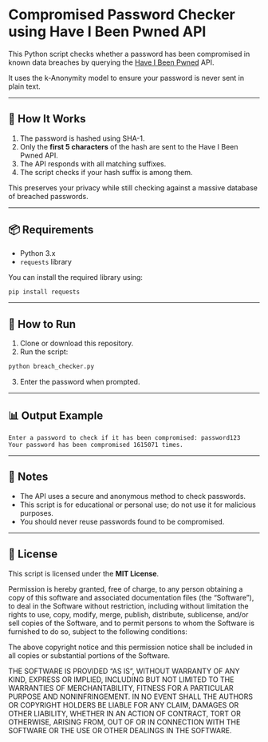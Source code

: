 
# Compromised Password Checker using Have I Been Pwned API

This Python script checks whether a password has been compromised in known data breaches by querying the [Have I Been Pwned](https://haveibeenpwned.com/API/v3#PwnedPasswords) API.

It uses the k-Anonymity model to ensure your password is never sent in plain text.

---

## 🔐 How It Works

1. The password is hashed using SHA-1.
2. Only the **first 5 characters** of the hash are sent to the Have I Been Pwned API.
3. The API responds with all matching suffixes.
4. The script checks if your hash suffix is among them.

This preserves your privacy while still checking against a massive database of breached passwords.

---

## 📦 Requirements

- Python 3.x
- `requests` library

You can install the required library using:

```bash
pip install requests
```

---

## 🚀 How to Run

1. Clone or download this repository.
2. Run the script:

```bash
python breach_checker.py
```

3. Enter the password when prompted.

---

## 📊 Output Example

```
Enter a password to check if it has been compromised: password123
Your password has been compromised 1615071 times.
```

---

## 📌 Notes

- The API uses a secure and anonymous method to check passwords.
- This script is for educational or personal use; do not use it for malicious purposes.
- You should never reuse passwords found to be compromised.

---

## 📝 License

This script is licensed under the **MIT License**.

Permission is hereby granted, free of charge, to any person obtaining a copy
of this software and associated documentation files (the “Software”), to deal
in the Software without restriction, including without limitation the rights
to use, copy, modify, merge, publish, distribute, sublicense, and/or sell
copies of the Software, and to permit persons to whom the Software is
furnished to do so, subject to the following conditions:

The above copyright notice and this permission notice shall be included in
all copies or substantial portions of the Software.

THE SOFTWARE IS PROVIDED “AS IS”, WITHOUT WARRANTY OF ANY KIND, EXPRESS OR
IMPLIED, INCLUDING BUT NOT LIMITED TO THE WARRANTIES OF MERCHANTABILITY,
FITNESS FOR A PARTICULAR PURPOSE AND NONINFRINGEMENT. IN NO EVENT SHALL THE
AUTHORS OR COPYRIGHT HOLDERS BE LIABLE FOR ANY CLAIM, DAMAGES OR OTHER
LIABILITY, WHETHER IN AN ACTION OF CONTRACT, TORT OR OTHERWISE, ARISING FROM,
OUT OF OR IN CONNECTION WITH THE SOFTWARE OR THE USE OR OTHER DEALINGS IN
THE SOFTWARE.
